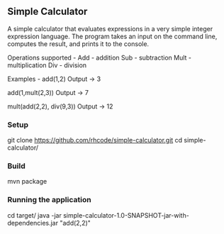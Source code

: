 ## Simple Calculator

A simple calculator that evaluates expressions in a very simple integer expression language. The program takes an input on the command line, computes the result, and prints it to the console.

Operations supported - 
Add - addition
Sub - subtraction
Mult - multiplication
Div - division

Examples - 
add(1,2) 
Output -> 3

add(1,mult(2,3)) 
Output -> 7

mult(add(2,2), div(9,3))
Output -> 12


### Setup
git clone https://github.com/rhcode/simple-calculator.git
cd simple-calculator/


### Build
mvn package


### Running the application
cd target/
java -jar simple-calculator-1.0-SNAPSHOT-jar-with-dependencies.jar "add(2,2)"
